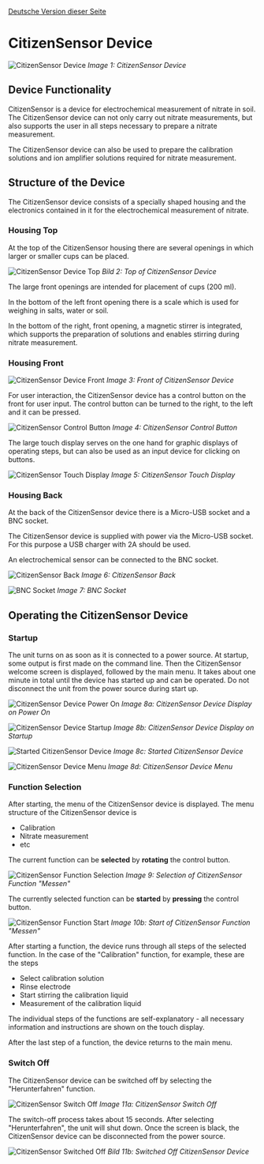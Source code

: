 [Deutsche Version dieser Seite](https://github.com/CitizenSensor/CitizenSensor/blob/master/Wiki/CS_Device-DE.md)


# CitizenSensor Device #

![CitizenSensor Device](https://github.com/CitizenSensor/CitizenSensor/wiki/images/cs.jpg?raw=true)
_Image 1: CitizenSensor Device_

## Device Functionality ## 

CitizenSensor is a device for electrochemical measurement of nitrate in soil.
The CitizenSensor device can not only carry out nitrate measurements, but also supports the user in all steps necessary to prepare a nitrate measurement.

The CitizenSensor device can also be used to prepare the calibration solutions and ion amplifier solutions required for nitrate measurement.

## Structure of the Device ##

The CitizenSensor device consists of a specially shaped housing and the electronics contained in it for the electrochemical measurement of nitrate.

### Housing Top ###

At the top of the CitizenSensor housing there are several openings in which larger or smaller cups can be placed.

![CitizenSensor Device Top](https://github.com/CitizenSensor/CitizenSensor/blob/master/Wiki/images/11000_02_GeraetOberseite.jpg?raw=true)
_Bild 2: Top of CitizenSensor Device_

The large front openings are intended for placement of cups (200 ml). 

In the bottom of the left front opening there is a scale which is used for weighing in salts, water or soil.  

In the bottom of the right, front opening, a magnetic stirrer is integrated, which supports the preparation of solutions and enables stirring during nitrate measurement.

### Housing Front ###

![CitizenSensor Device Front](https://github.com/CitizenSensor/CitizenSensor/blob/master/Wiki/images/11000_03_GeraetVorderseite.jpg?raw=true)
_Image 3: Front of CitizenSensor Device_

For user interaction, the CitizenSensor device has a control button on the front for user input. The control button can be turned to the right, to the left and it can be pressed.

![CitizenSensor Control Button](https://github.com/CitizenSensor/CitizenSensor/blob/master/Wiki/images/11000_04_Bedienknopf.jpg?raw=true)
_Image 4: CitizenSensor Control Button_

The large touch display serves on the one hand for graphic displays of operating steps, but can also be used as an input device for clicking on buttons.

![CitizenSensor Touch Display](https://github.com/CitizenSensor/CitizenSensor/blob/master/Wiki/images/11000_05_TouchDisplay.jpg?raw=true)
_Image 5: CitizenSensor Touch Display_

### Housing Back ###

At the back of the CitizenSensor device there is a Micro-USB socket and a BNC socket.

The CitizenSensor device is supplied with power via the Micro-USB socket. For this purpose a USB charger with 2A should be used.  

An electrochemical sensor can be connected to the BNC socket.

![CitizenSensor Back](https://github.com/CitizenSensor/CitizenSensor/blob/master/Wiki/images/11000_06_Rueckseite.jpg?raw=true)
_Image 6: CitizenSensor Back_

![BNC Socket](https://github.com/CitizenSensor/CitizenSensor/blob/master/Wiki/images/11000_07_BNCBuchse.jpg?raw=true)
_Image 7: BNC Socket_

## Operating the CitizenSensor Device ##

### Startup ###

The unit turns on as soon as it is connected to a power source. At startup, some output is first made on the command line. Then the CitizenSensor welcome screen is displayed, followed by the main menu. It takes about one minute in total until the device has started up and can be operated. Do not disconnect the unit from the power source during start up.

![CitizenSensor Device Power On](https://github.com/CitizenSensor/CitizenSensor/blob/master/Wiki/images/11000_08a_StartSequenz.jpg?raw=true)
_Image 8a: CitizenSensor Device Display on Power On_

![CitizenSensor Device Startup](https://github.com/CitizenSensor/CitizenSensor/blob/master/Wiki/images/11000_08b_StartSequenz.jpg?raw=true)
_Image 8b: CitizenSensor Device Display on Startup_

![Started CitizenSensor Device](https://github.com/CitizenSensor/CitizenSensor/blob/master/Wiki/images/11000_08c_StartSequenz.jpg?raw=true)
_Image 8c: Started CitizenSensor Device_

![CitizenSensor Device Menu](https://github.com/CitizenSensor/CitizenSensor/blob/master/Wiki/images/11000_08d_StartSequenz.jpg?raw=true)
_Image 8d: CitizenSensor Device Menu_

### Function Selection ###

After starting, the menu of the CitizenSensor device is displayed. The menu structure of the CitizenSensor device is
- Calibration
- Nitrate measurement
- etc

The current function can be **selected** by **rotating** the control button.

![CitizenSensor Function Selection](https://github.com/CitizenSensor/CitizenSensor/blob/master/Wiki/images/11000_09_Funktionsauswahl.jpg?raw=true)
_Image 9: Selection of CitizenSensor Function "Messen"_

The currently selected function can be **started** by **pressing** the control button.

![CitizenSensor Function Start](https://github.com/CitizenSensor/CitizenSensor/blob/master/Wiki/images/11000_10b_FunktionsMessen.jpg?raw=true)
_Image 10b: Start of CitizenSensor Function "Messen"_

After starting a function, the device runs through all steps of the selected function. In the case of the "Calibration" function, for example, these are the steps

- Select calibration solution
- Rinse electrode
- Start stirring the calibration liquid
- Measurement of the calibration liquid

The individual steps of the functions are self-explanatory - all necessary information and instructions are shown on the touch display.

After the last step of a function, the device returns to the main menu.

### Switch Off ###

The CitizenSensor device can be switched off by selecting the "Herunterfahren" function.

![CitizenSensor Switch Off](https://github.com/CitizenSensor/CitizenSensor/blob/master/Wiki/images/11000_11a_Herunterfahren.jpg?raw=true)
_Image 11a: CitizenSensor Switch Off_

The switch-off process takes about 15 seconds. After selecting "Herunterfahren", the unit will shut down. Once the screen is black, the CitizenSensor device can be disconnected from the power source.

![CitizenSensor Switched Off](https://github.com/CitizenSensor/CitizenSensor/blob/master/Wiki/images/11000_11b_Abgeschaltet.jpg?raw=true)
_Bild 11b: Switched Off CitizenSensor Device_